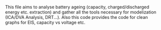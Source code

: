 This file aims to analyse battery ageing (capacity, charged/discharged energy etc. extraction) and gather all the tools necessary for modelization (ICA/DVA Analysis, DRT...). 
Also this code provides the code for clean graphs for EIS, capacity vs voltage etc. 
